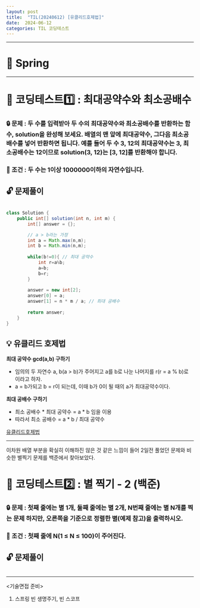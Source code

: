 ```yaml
---
layout: post
title:  "TIL(20240612) [유클리드호제법]"
date:  2024-06-12
categories: TIL 코딩테스트
---
```


---------------------------------------------------------------------


# 📌 Spring



---------------------------------------------------------------------

# 📌 코딩테스트1️⃣ : 최대공약수와 최소공배수

### 🔒 문제 : 두 수를 입력받아 두 수의 최대공약수와 최소공배수를 반환하는 함수, solution을 완성해 보세요. 배열의 맨 앞에 최대공약수, 그다음 최소공배수를 넣어 반환하면 됩니다. 예를 들어 두 수 3, 12의 최대공약수는 3, 최소공배수는 12이므로 solution(3, 12)는 [3, 12]를 반환해야 합니다.

### 🚫 조건 : 두 수는 1이상 1000000이하의 자연수입니다.

## 🔓 문제풀이

```java

class Solution {
    public int[] solution(int n, int m) {
        int[] answer = {};

        // a > b라는 가정
        int a = Math.max(n,m);
        int b = Math.min(n,m);
        
        while(b!=0){ // 최대 공약수 
            int r=a%b;
            a=b;
            b=r;
        }
        
        answer = new int[2];
        answer[0] = a;
        answer[1] = n * m / a; // 최대 공배수
        
        return answer;
    }
}

```

## 💡 유클리드 호제법

**최대 공약수 gcd(a,b) 구하기** 

- 임의의 두 자연수 a, b(a > b)가 주어지고 a를 b로 나눈 나머지를 r(r = a % b)로 이라고 하자.
- a = b가되고 b = r이 되는데, 이때 b가 0이 될 때의 a가 최대공약수이다.

**최대 공배수 구하기**
- 최소 공배수 * 최대 공약수 = a * b 임을 이용
- 따라서 최소 공배수 = a * b / 최대 공약수

[유클리드호제법](https://velog.io/@archivvonjang/%EC%9C%A0%ED%81%B4%EB%A6%AC%EB%93%9C-%ED%98%B8%EC%A0%9C%EB%B2%95-%EC%B5%9C%EB%8C%80%EA%B3%B5%EC%95%BD%EC%88%98-%EC%B5%9C%EB%8C%80-%EA%B3%B5%EB%B0%B0%EC%88%98)

-------------------------------------------------------------

이차원 배열 부분을 확실히 이해하진 않은 것 같은 느낌이 들어 2일전 풀었던 문제와 비슷한 별찍기 문제를 백준에서 찾아보았다. 


# 📌 코딩테스트2️⃣ : 별 찍기 - 2 (백준)

### 🔒 문제 : 첫째 줄에는 별 1개, 둘째 줄에는 별 2개, N번째 줄에는 별 N개를 찍는 문제 하지만, 오른쪽을 기준으로 정렬한 별(예제 참고)을 출력하시오.

### 🚫 조건 : 첫째 줄에 N(1 ≤ N ≤ 100)이 주어진다.


## 🔓 문제풀이

```java

```


-----------------------------------------------------

<기술면접 준비>

1. 스프링 빈 생명주기, 빈 스코프





